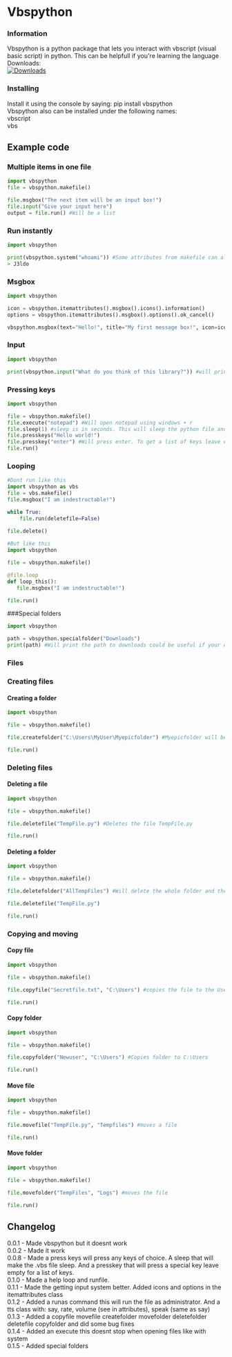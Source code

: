 # Vbspython
### Information
Vbspython is a python package that lets you interact with vbscript (visual basic script) in python. This can be helpfull if you're learning the language  
Downloads:  
[![Downloads](https://pepy.tech/badge/vbspython)](https://pepy.tech/project/vbspython)

### Installing
Install it using the console by saying: pip install vbspython  
Vbspython also can be installed under the following names:  
vbscript  
vbs

## Example code
### Multiple items in one file
```python
import vbspython    
file = vbspython.makefile()

file.msgbox("The next item will be an input box!")
file.input("Give your input here")
output = file.run() #Will be a list
```

### Run instantly
```python
import vbspython

print(vbspython.system("whoami")) #Some attributes from makefile can also be run instantly
> J3ldo

```

### Msgbox
```python
import vbspython

icon = vbspython.itemattributes().msgbox().icons().information()
options = vbspython.itemattributes().msgbox().options().ok_cancel()

vbspython.msgbox(text="Hello!", title="My first message box!", icon=icon, options=options) #will show a message box try it your self

```

### Input
```python
import vbspython

print(vbspython.input("What do you think of this library?")) #will print the input the user gave
```

### Pressing keys
```python
import vbspython

file = vbspython.makefile()
file.execute("notepad") #Will open notepad using windows + r
file.sleep(1) #sleep is in seconds. This will sleep the python file and the vbs file but is not needed if run without a file
file.presskeys("Hello world!")
file.presskey("enter") #Will press enter. To get a list of keys leave empty
file.run()
```

### Looping
```python
#Dont run like this
import vbspython as vbs
file = vbs.makefile()
file.msgbox("I am indestructable!")

while True:
    file.run(deletefile=False)
    
file.delete()

#But like this
import vbspython

file = vbspython.makefile()

@file.loop
def loop_this():
   file.msgbox("I am indestructable!")

file.run()
```
###Special folders
```python
import vbspython

path = vbspython.specialfolder("Downloads")
print(path) #Will print the path to downloads could be useful if your downloading things
```
### Files
### Creating files
#### Creating a folder
```python
import vbspython

file = vbspython.makefile()

file.createfolder("C:\Users\MyUser\Myepicfolder") #Myepicfolder will be the folder that will be created

file.run()
```
### Deleting files
#### Deleting a file
```python
import vbspython

file = vbspython.makefile()

file.deletefile("TempFile.py") #Deletes the file TempFile.py

file.run()
```
#### Deleting a folder
```python
import vbspython

file = vbspython.makefile()

file.deletefolder("AllTempFiles") #Will delete the whole folder and the contents in it

file.deletefile("TempFile.py")

file.run()
```
### Copying and moving
#### Copy file
```python
import vbspython

file = vbspython.makefile()

file.copyfile("Secretfile.txt", "C:\Users") #copies the file to the Users directory

file.run()
```
#### Copy folder
```python
import vbspython

file = vbspython.makefile()

file.copyfolder("Newuser", "C:\Users") #Copies folder to C:\Users

file.run()
```
#### Move file
```python
import vbspython

file = vbspython.makefile()

file.movefile("TempFile.py", "Tempfiles") #moves a file

file.run()
```
#### Move folder
```python
import vbspython

file = vbspython.makefile()

file.movefolder("TempFiles", "Logs") #moves the file

file.run()
```

## Changelog  
0.0.1 - Made vbspython but it doesnt work  
0.0.2 - Made it work  
0.0.8 - Made a press keys will press any keys of choice. A sleep that will make the .vbs file sleep. And a presskey that will press a special key leave empty for a list of keys.  
0.1.0 - Made a help loop and runfile.  
0.1.1 - Made the getting input system better. Added icons and options in the itemattributes class  
0.1.2 - Added a runas command this will run the file as administrator. And a tts class with: say, rate, volume (see in attributes), speak (same as say)   
0.1.3 - Added a copyfile movefile createfolder movefolder deletefolder deletefile copyfolder and did some bug fixes  
0.1.4 - Added an execute this doesnt stop when opening files like with system  
0.1.5 - Added special folders  
